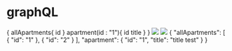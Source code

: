 # graphQL
{
allApartments{
id
}
apartment(id : "1"){
id
title
}
}
![](https://res.cloudinary.com/dvde7hpxw/image/upload/v1600627719/graphQL1_j0w99u.jpg)
![](https://res.cloudinary.com/dvde7hpxw/image/upload/v1600627719/graphQL2_vfky0s.jpg)
{
  "allApartments": [
    {
      "id": "1"
    },
    {
      "id": "2"
    }
  ],
  "apartment": {
    "id": "1",
    "title": "title test"
  }
}